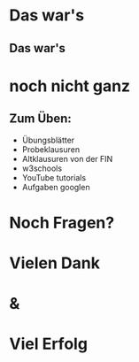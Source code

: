 # Das war's



## Das war's

# noch nicht ganz



## Zum Üben:

* Übungsblätter
* Probeklausuren 
* Altklausuren von der FIN
* w3schools
* YouTube tutorials
* Aufgaben googlen



# Noch Fragen?



# Vielen Dank

# &

# Viel Erfolg
